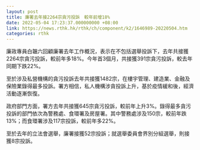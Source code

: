 ```yaml
---
layout: post
title: 廉署去年接2264宗貪污投訴　較年前增18%
date: 2022-05-04 17:23:37.000000000 +08:00
link: https://news.rthk.hk/rthk/ch/component/k2/1646989-20220504.htm
categories: rthk
---
```


廉政專員白韞六回顧廉署去年工作概況，表示在不包括選舉投訴下，去年共接獲2264宗貪污投訴，較前年多18%。今年首3個月，共接獲391宗貪污投訴，較去年同期下跌22%。

至於涉及私營機構的貪污投訴去年共接獲1482宗，在樓宇管理、建造業、金融及保險業錄得最多投訴。署方相信，私人機構涉貪投訴上升，基於疫情緩和後，經濟活動逐漸恢復。

政府部門方面，署方去年共接獲645宗貪污投訴，較前年上升3%。錄得最多貪污投訴的部門依次為警務處、食環署及房屋署。其中警務處涉及150宗，較前年跌13%；而食環署涉及117宗投訴，較前年多22%。

至於去年的立法會選舉，廉署接獲52宗投訴；就選舉委員會界別分組選舉，則接獲8宗投訴。
